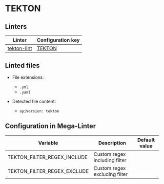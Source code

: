 <!-- markdownlint-disable MD003 MD020 MD033 MD041 -->
<!-- Generated by .automation/build.py, please do not update manually -->
<!-- Instead, update descriptor file at https://github.com/nvuillam/mega-linter/tree/master/megalinter/descriptors/tekton.yml -->
# TEKTON

## Linters

| Linter                               | Configuration key               |
|--------------------------------------|---------------------------------|
| [tekton-lint](tekton_tekton_lint.md) | [TEKTON](tekton_tekton_lint.md) |

## Linted files

- File extensions:
  - `.yml`
  - `.yaml`

- Detected file content:
  - `apiVersion: tekton`

## Configuration in Mega-Linter

| Variable                    | Description                   | Default value |
|-----------------------------|-------------------------------|---------------|
| TEKTON_FILTER_REGEX_INCLUDE | Custom regex including filter |               |
| TEKTON_FILTER_REGEX_EXCLUDE | Custom regex excluding filter |               |

